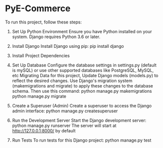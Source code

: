 # PyE-Commerce
To run this project, follow these steps:
1. Set Up Python Environment
   Ensure you have Python installed on your system. Django requires Python 3.6 or later.

2. Install Django
   Install Django using pip: pip install django

3. Install Project Dependencies

4. Set Up Database
   Configure the database settings in settings.py (default is mySQL) or use other supported databases like PostgreSQL, MySQL, etc
   Migrating Data for this project,
   Update Django models (models.py) to reflect the desired changes. Use Django's migration system (makemigrations and migrate) to apply these changes to the database schema.
   Then use this command: python manage.py makemigrations
                          python manage.py migrate


5. Create a Superuser (Admin)
   Create a superuser to access the Django admin interface: python manage.py createsuperuser

6. Run the Development Server
   Start the Django development server: python manage.py runserver
   The server will start at http://127.0.0.1:8000/ by default

7. Run Tests
   To run tests for this Django project: python manage.py test
